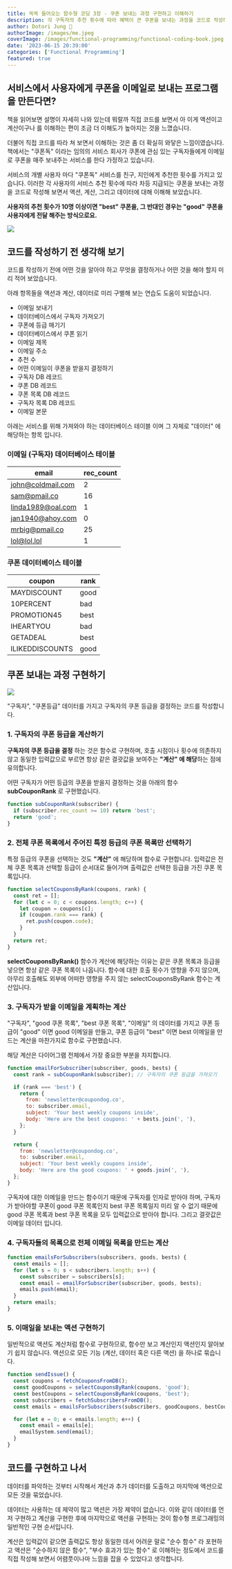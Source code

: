 ```yaml
---
title: 쏙쏙 들어오는 함수형 코딩 3장 - 쿠폰 보내는 과정 구현하고 이해하기
description: 각 구독자의 추천 횟수에 따라 혜택이 큰 쿠폰을 보내는 과정을 코드로 작성해 보면서 액션, 계산 그리고 데이터에 대해 이해해 봅니다.
author: Dotori Jung 🌰
authorImage: /images/me.jpeg
coverImage: /images/functional-programming/functional-coding-book.jpeg
date: '2023-06-15 20:39:00'
categories: ['Functional Programming']
featured: true
---
```


## 서비스에서 사용자에게 쿠폰을 이메일로 보내는 프로그램을 만든다면?

책을 읽어보면 설명이 자세히 나와 있는데 뭐랄까 직접 코드를 보면서 아 이게 액션이고 계산이구나 를 이해하는 편이 조금 더 이해도가 높아지는 것을 느꼈습니다.

더불어 직접 코드를 따라 쳐 보면서 이해하는 것은 좀 더 확실히 와닿은 느낌이였습니다. 책에서는 "쿠폰독" 이라는 임의의 서비스 회사가 쿠폰에 관심 있는 구독자들에게 이메일로 쿠폰을 매주 보내주는 서비스를 한다 가정하고 있습니다.

서비스의 개별 사용자 마다 "쿠폰독" 서비스를 친구, 지인에게 추천한 횟수를 가지고 있습니다. 이러한 각 사용자의 서비스 추천 횟수에 따라 차등 지급되는 쿠폰을 보내는 과정을 코드로 작성해 보면서 액션, 계산, 그리고 데이터에 대해 이해해 보았습니다.

**사용자의 추천 횟수가 10명 이상이면 "best" 쿠폰을, 그 반대인 경우는 "good" 쿠폰을 사용자에게 전달 해주는 방식으로요.**

![](/images/functional-programming/thumbnail.jpeg)

## 코드를 작성하기 전 생각해 보기

코드를 작성하기 전에 어떤 것을 알아야 하고 무엇을 결정하거나 어떤 것을 해야 할지 미리 적어 보았습니다.

아래 항목들을 액션과 계산, 데이터로 미리 구별해 보는 연습도 도움이 되었습니다.

- 이메일 보내기
- 데이터베이스에서 구독자 가져오기
- 쿠폰에 등급 매기기
- 데이터베이스에서 쿠폰 읽기
- 이메일 제목
- 이메일 주소
- 추천 수
- 어떤 이메일이 쿠폰을 받을지 결정하기
- 구독자 DB 레코드
- 쿠폰 DB 레코드
- 쿠폰 목록 DB 레코드
- 구독자 목록 DB 레코드
- 이메일 본문

아래는 서비스를 위해 가져와야 하는 데이터베이스 테이블 이며 그 자체로 "데이터" 에 해당하는 항목 입니다.

### 이메일 (구독자) 데이터베이스 테이블

| email             | rec_count |
| ----------------- | --------- |
| john@coldmail.com | 2         |
| sam@pmail.co      | 16        |
| linda1989@oal.com | 1         |
| jan1940@ahoy.com  | 0         |
| mrbig@pmail.co    | 25        |
| lol@lol.lol       | 1         |

### 쿠폰 데이터베이스 테이블

| coupon          | rank |
| --------------- | ---- |
| MAYDISCOUNT     | good |
| 10PERCENT       | bad  |
| PROMOTION45     | best |
| IHEARTYOU       | bad  |
| GETADEAL        | best |
| ILIKEDDISCOUNTS | good |

## 쿠폰 보내는 과정 구현하기

![](/images/functional-programming/coupon.webp)

"구독자", "쿠폰등급" 데이터를 가지고 구독자의 쿠폰 등급을 결정하는 코드를 작성합니다.

### 1. 구독자의 쿠폰 등급을 계산하기

**구독자의 쿠폰 등급을 결정** 하는 것은 함수로 구현하며, 호출 시점이나 횟수에 의존하지 않고 동일한 입력값으로 부르면 항상 같은 결괏값을 보여주는 **"계산" 에 해당**하는 점에 유의합니다.

어떤 구독자가 어떤 등급의 쿠폰을 받을지 결정하는 것을 아래의 함수 **subCouponRank** 로 구현했습니다.

```js
function subCouponRank(subscriber) {
  if (subscriber.rec_count >= 10) return 'best';
  return 'good';
}
```

### 2. 전체 쿠폰 목록에서 주어진 특정 등급의 쿠폰 목록만 선택하기

특정 등급의 쿠폰을 선택하는 것도 **"계산"** 에 해당하며 함수로 구현합니다. 입력값은 전체 쿠폰 목록과 선택할 등급이 순서대로 들어가며 출력값은 선택한 등급을 가진 쿠폰 목록입니다.

```js
function selectCouponsByRank(coupons, rank) {
  const ret = [];
  for (let c = 0; c < coupons.length; c++) {
    let coupon = coupons[c];
    if (coupon.rank === rank) {
      ret.push(coupon.code);
    }
  }
  return ret;
}
```

**selectCouponsByRank()** 함수가 계산에 해당하는 이유는 같은 쿠폰 목록과 등급을 넣으면 항상 같은 쿠폰 목록이 나옵니다. 함수에 대한 호출 횟수가 영향을 주지 않으며, 아무리 호출해도 외부에 어떠한 영향을 주지 않는 selectCouponsByRank 함수는 계산입니다.

### 3. 구독자가 받을 이메일을 계획하는 계산

"구독자", "good 쿠폰 목록", "best 쿠폰 목록", "이메일" 의 데이터를 가지고 쿠폰 등급이 "good" 이면 good 이메일을 만들고, 쿠폰 등급이 "best" 이면 best 이메일을 만드는 계산을 마찬가지로 함수로 구현했습니다.

해당 계산은 다이어그램 전체에서 가장 중요한 부분을 차지합니다.

```js
function emailForSubscriber(subscriber, goods, bests) {
  const rank = subCouponRank(subscriber); // 구독자의 쿠폰 등급을 가져오기

  if (rank === 'best') {
    return {
      from: 'newsletter@coupondog.co',
      to: subscriber.email,
      subject: 'Your best weekly coupons inside',
      body: 'Here are the best coupons: ' + bests.join(', '),
    };
  }

  return {
    from: 'newsletter@coupondog.co',
    to: subscriber.email,
    subject: 'Your best weekly coupons inside',
    body: 'Here are the good coupons: ' + goods.join(', '),
  };
}
```

구독자에 대한 이메일을 만드는 함수이기 때문에 구독자를 인자로 받아야 하며, 구독자가 받아야할 쿠폰이 good 쿠폰 목록인지 best 쿠폰 목록일지 미리 알 수 없기 때문에 good 쿠폰 목록과 best 쿠폰 목록을 모두 입력값으로 받아야 합니다. 그리고 결괏값은 이메일 데이터 입니다.

### 4. 구독자들의 목록으로 전체 이메일 목록을 만드는 계산

```js
function emailsForSubscribers(subscribers, goods, bests) {
  const emails = [];
  for (let s = 0; s < subscribers.length; s++) {
    const subscriber = subscribers[s];
    const email = emailForSubscriber(subscriber, goods, bests);
    emails.push(email);
  }
  return emails;
}
```

### 5. 이매일을 보내는 액션 구현하기

일반적으로 액션도 계산처럼 함수로 구현하므로, 함수만 보고 계산인지 액션인지 알아보기 쉽지 않습니다. 액션으로 모든 기능 (계산, 데이터 혹은 다른 액션) 을 하나로 묶습니다.

```js
function sendIssue() {
  const coupons = fetchCouponsFromDB();
  const goodCoupons = selectCouponsByRank(coupons, 'good');
  const bestCoupons = selectCouponsByRank(coupons, 'best');
  const subscribers = fetchSubscribersFromDB();
  const emails = emailsForSubscribers(subscribers, goodCoupons, bestCoupons);

  for (let e = 0; e < emails.length; e++) {
    const email = emails[e];
    emailSystem.send(email);
  }
}
```

## 코드를 구현하고 나서

데이터를 파악하는 것부터 시작해서 계산과 추가 데이터를 도출하고 마지막에 액션으로 모든 것을 묶었습니다.

데이터는 사용하는 데 제약이 많고 액션은 가장 제약이 없습니다. 이와 같이 데이터를 먼저 구현하고 계산을 구현한 후에 마지막으로 액션을 구현하는 것이 함수형 프로그래밍의 일반적인 구현 순서입니다.

계산은 입력값이 같으면 출력값도 항상 동일한 데서 어려운 말로 "순수 함수" 라 포현하고 액션은 "순수하지 않은 함수", "부수 효과가 있는 함수" 로 이해하는 정도에서 코드를 직접 작성해 보면서 어렴풋이나마 느낌을 잡을 수 있었다고 생각합니다.
